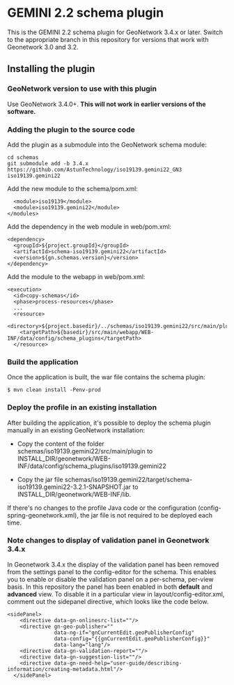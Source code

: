 # GEMINI 2.2 schema plugin

This is the GEMINI 2.2 schema plugin for GeoNetwork 3.4.x or later. Switch to the appropriate branch in this repository for versions that work with Geonetwork 3.0 and 3.2.

## Installing the plugin

### GeoNetwork version to use with this plugin

Use GeoNetwork 3.4.0+.
**This will not work in earlier versions of the software.**

### Adding the plugin to the source code

Add the plugin as a submodule into the GeoNetwork schema module:

```
cd schemas
git submodule add -b 3.4.x https://github.com/AstunTechnology/iso19139.gemini22_GN3 iso19139.gemini22
```

Add the new module to the schema/pom.xml:

```
  <module>iso19139</module>
  <module>iso19139.gemini22</module>
</modules>
```

Add the dependency in the web module in web/pom.xml:

```
<dependency>
  <groupId>${project.groupId}</groupId>
  <artifactId>schema-iso19139.gemini22</artifactId>
  <version>${gn.schemas.version}</version>
</dependency>
```

Add the module to the webapp in web/pom.xml:

```
<execution>
  <id>copy-schemas</id>
  <phase>process-resources</phase>
  ...
  <resource>
    <directory>${project.basedir}/../schemas/iso19139.gemini22/src/main/plugin</directory>
    <targetPath>${basedir}/src/main/webapp/WEB-INF/data/config/schema_plugins</targetPath>
  </resource>
```

### Build the application 

Once the application is built, the war file contains the schema plugin:

```
$ mvn clean install -Penv-prod
```

### Deploy the profile in an existing installation

After building the application, it's possible to deploy the schema plugin manually in an existing GeoNetwork installation:

- Copy the content of the folder schemas/iso19139.gemini22/src/main/plugin to INSTALL_DIR/geonetwork/WEB-INF/data/config/schema_plugins/iso19139.gemini22 

- Copy the jar file schemas/iso19139.gemini22/target/schema-iso19139.gemini22-3.2.1-SNAPSHOT.jar to INSTALL_DIR/geonetwork/WEB-INF/lib.

If there's no changes to the profile Java code or the configuration (config-spring-geonetwork.xml), the jar file is not required to be deployed each time.

### Note changes to display of validation panel in Geonetwork 3.4.x

In Geonetwork 3.4.x the display of the validation panel has been removed from the settings panel to the config-editor for the schema. This enables you to enable or disable the validation panel on a per-schema, per-view basis. In this repository the panel has been enabled in both **default** and **advanced** view. To disable it in a particular view in layout/config-editor.xml, comment out the sidepanel directive, which looks like the code below.

    <sidePanel>
        <directive data-gn-onlinesrc-list=""/>
        <directive gn-geo-publisher=""
                   data-ng-if="gnCurrentEdit.geoPublisherConfig"
                   data-config="{{gnCurrentEdit.geoPublisherConfig}}"
                   data-lang="lang"/>
        <directive data-gn-validation-report=""/>
        <directive data-gn-suggestion-list=""/>
        <directive data-gn-need-help="user-guide/describing-information/creating-metadata.html"/>
      </sidePanel>

